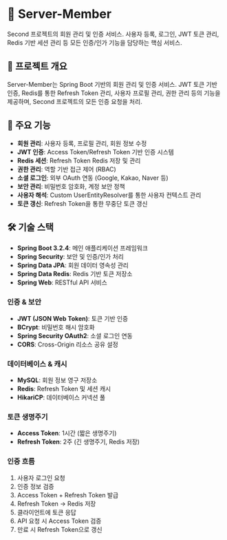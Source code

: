 # 👥 Server-Member
Second 프로젝트의 회원 관리 및 인증 서비스.
사용자 등록, 로그인, JWT 토큰 관리, Redis 기반 세션 관리 등 모든 인증/인가 기능을 담당하는 핵심 서비스.

## 📖 프로젝트 개요
Server-Member는 Spring Boot 기반의 회원 관리 및 인증 서비스.
JWT 토큰 기반 인증, Redis를 통한 Refresh Token 관리, 사용자 프로필 관리,
권한 관리 등의 기능을 제공하며, Second 프로젝트의 모든 인증 요청을 처리.

## 🎯 주요 기능
- **회원 관리**: 사용자 등록, 프로필 관리, 회원 정보 수정
- **JWT 인증**: Access Token/Refresh Token 기반 인증 시스템
- **Redis 세션**: Refresh Token Redis 저장 및 관리
- **권한 관리**: 역할 기반 접근 제어 (RBAC)
- **소셜 로그인**: 외부 OAuth 연동 (Google, Kakao, Naver 등)
- **보안 관리**: 비밀번호 암호화, 계정 보안 정책
- **사용자 해석**: Custom UserEntityResolver를 통한 사용자 컨텍스트 관리
- **토큰 갱신**: Refresh Token을 통한 무중단 토큰 갱신

## 🛠️ 기술 스택
- **Spring Boot 3.2.4**: 메인 애플리케이션 프레임워크
- **Spring Security**: 보안 및 인증/인가 처리
- **Spring Data JPA**: 회원 데이터 영속성 관리
- **Spring Data Redis**: Redis 기반 토큰 저장소
- **Spring Web**: RESTful API 서비스

### 인증 & 보안
- **JWT (JSON Web Token)**: 토큰 기반 인증
- **BCrypt**: 비밀번호 해시 암호화
- **Spring Security OAuth2**: 소셜 로그인 연동
- **CORS**: Cross-Origin 리소스 공유 설정

### 데이터베이스 & 캐시
- **MySQL**: 회원 정보 영구 저장소
- **Redis**: Refresh Token 및 세션 캐시
- **HikariCP**: 데이터베이스 커넥션 풀

### 토큰 생명주기
- **Access Token**: 1시간 (짧은 생명주기)
- **Refresh Token**: 2주 (긴 생명주기, Redis 저장)

### 인증 흐름
1. 사용자 로그인 요청
2. 인증 정보 검증
3. Access Token + Refresh Token 발급
4. Refresh Token → Redis 저장
5. 클라이언트에 토큰 응답
6. API 요청 시 Access Token 검증
7. 만료 시 Refresh Token으로 갱신
